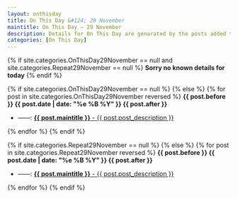 ```yaml
---
layout: onthisday
title: On This Day &#124; 29 November
maintitle: On This Day — 29 November
description: Details for On This Day are genarated by the posts added to the website so the content is subject to changes/updates over time.
categories: [On This Day]
---
```


{% if site.categories.OnThisDay29November == null and site.categories.Repeat29November == null %}
<strong>Sorry no known details for today</strong>
{% endif %}

{% if site.categories.OnThisDay29November == null %}
{% else %}
{% for post in site.categories.OnThisDay29November reversed %}
<strong>{{ post.before }} {{ post.date | date: "%e %B %Y" }} {{ post.after }}</strong>
<ul>
<li> ——: <a href="{{ post.url }}"><strong>{{ post.maintitle }}</strong> - {{ post.post_description }}</a></li>
</ul>
{% endfor %}
{% endif %}

{% if site.categories.Repeat29November == null %}
{% else %}
{% for post in site.categories.Repeat29November reversed %}
<strong>{{ post.before }} {{ post.date | date: "%e %B %Y" }} {{ post.after }}</strong>
<ul>
<li> ——: <a href="{{ post.url }}"><strong>{{ post.maintitle }}</strong> - {{ post.post_description }}</a></li>
</ul>
{% endfor %}
{% endif %}
